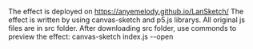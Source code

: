 The effect is deployed on https://anyemelody.github.io/LanSketch/
The effect is written by using canvas-sketch and p5.js librarys. All original js files are in src folder. 
After downloading src folder, use commonds to preview the effect: 
canvas-sketch index.js --open
